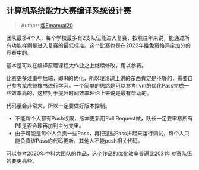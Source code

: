## 计算机系统能力大赛编译系统设计赛

> Author: [@Emanual20](https://github.com/Emanual20)

团队最多4个人，每个学校最多有2支队伍能进入复赛，按照往年来说，能通过所有功能样例是进入复赛的最低标准。这个比赛也是在2022年推免资格评定加分的竞赛中的。

基本是可以在编译原理课程大作业之上继续修改，用以参赛。

比赛更多注重中后端，即IR的优化，所以理论课上讲的东西肯定是不够的，需要自己参考龙虎鲸橡书进行学习。一个简单的思路是可以参考llvm的优化Pass完成一些效率高的，这样对于提升时间效率理论上来说是最有帮助的。

代码量会非常大，所以一定要做好版本控制。

- 不能每个人都有Push权限，版本更新用Pull Request做，队长一定要审核所有PR是否合理再加到主分支里。
- 由于可能是每个人负责一些Pass，再把这些Pass拼起来运行调试，每个人只能负责该Pass的代码更新，其他人不能push相关代码。

可以参考2020年中科大团队的[作品](https://github.com/TrivialCompiler/TrivialCompiler)，这个作品的优化效率普遍比2021年参赛队伍的要更高些。